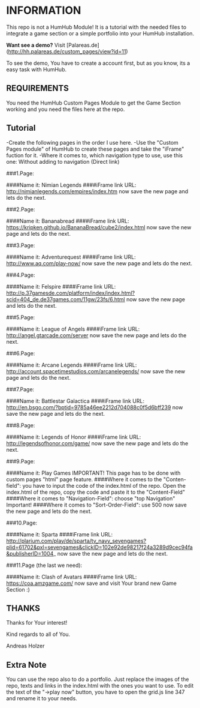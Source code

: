 # INFORMATION

This repo is not a HumHub Module! It is a tutorial with the needed files to integrate a game section or a simple portfolio into your HumHub installation.

**Want see a demo?** 
Visit [Palareas.de]  (http://hh.palareas.de/custom_pages/view?id=11)

To see the demo, You have to create a account first, but as you know, its a easy task with HumHub.

## REQUIREMENTS

You need the HumHub Custom Pages Module to get the Game Section working and you need the files here at the repo.

## Tutorial

-Create the following pages in the order I use here. 
-Use the "Custom Pages module" of HumHub to create these pages and take the "iFrame" fuction for it.
-Where it comes to, which navigation type to use, use this one: Without adding to navigation (Direct link)

###1.Page:

####Name it: 
Nimian Legends
####iFrame link URL: 
http://nimianlegends.com/empires/index.htm
now save the new page and lets do the next.

###2.Page:

####Name it: 
Bananabread
####iFrame link URL: 
https://kripken.github.io/BananaBread/cube2/index.html
now save the new page and lets do the next.

###3.Page:

####Name it: 
Adventurequest
####iFrame link URL: 
http://www.aq.com/play-now/
now save the new page and lets do the next.

###4.Page:

####Name it: 
Felspire
####iFrame link URL: 
http://p.37gamesde.com/platform/index/index.html?scid=404_de.de37games.com/11gw/23fs/6.html
now save the new page and lets do the next.

###5.Page:

####Name it: 
League of Angels
####iFrame link URL: 
http://angel.gtarcade.com/server
now save the new page and lets do the next.

###6.Page:

####Name it:
Arcane Legends
####iFrame link URL: 
http://account.spacetimestudios.com/arcanelegends/
now save the new page and lets do the next.

###7.Page:

####Name it: 
Battlestar Galactica
####iFrame link URL: 
http://en.bsgo.com/?bptid=9785a46ee2212d704088c0f5d6bff239
now save the new page and lets do the next.

###8.Page:

####Name it: 
Legends of Honor
####iFrame link URL: 
http://legendsofhonor.com/game/
now save the new page and lets do the next.

###9.Page:

####Name it: 
Play Games
IMPORTANT! This page has to be done with custom pages "html" page feature.
####Where it comes to the "Conten-field": 
you have to input the code of the index.html of the repo. Open the index.html of the repo, copy the code and paste it to the "Content-Field"
####Where it comes to "Navigation-Field": 
choose "top Navigation" Important!
####Where it comes to "Sort-Order-Field": 
use 500
now save the new page and lets do the next.

###10.Page:

####Name it: 
Sparta
####iFrame link URL: 
http://plarium.com/play/de/sparta/tv_navy_sevengames?plid=61702&pxl=sevengames&clickID=102e92de98217f24a3289d9cec94fa&publisherID=1004_
now save the new page and lets do the next.

###11.Page (the last we need):

####Name it: 
Clash of Avatars
####iFrame link URL: 
https://coa.amzgame.com/
now save and visit Your brand new Game Section :)


## THANKS

Thanks for Your interest!

Kind regards to all of You.

Andreas Holzer


## Extra Note

You can use the repo also to do a portfolio. Just replace the images of the repo, texts and links in the index.html with the ones you want to use.
To edit the text of the "->play now" button, you have to open the grid.js line 347 and rename it to your needs.
